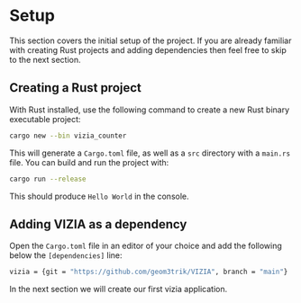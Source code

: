 # Setup

This section covers the initial setup of the project. If you are already familiar with creating Rust projects and adding dependencies then feel free to skip to the next section.

## Creating a Rust project
With Rust installed, use the following command to create a new Rust binary executable project:

```bash
cargo new --bin vizia_counter
```

This will generate a `Cargo.toml` file, as well as a `src` directory with a `main.rs` file. You can build and run the project with:

```bash
cargo run --release
```
This should produce `Hello World` in the console.

## Adding VIZIA as a dependency
Open the `Cargo.toml` file in an editor of your choice and add the following below the `[dependencies]` line:

```bash
vizia = {git = "https://github.com/geom3trik/VIZIA", branch = "main"}
```

In the next section we will create our first vizia application.
